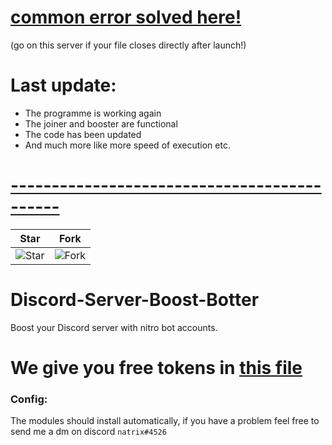 # [common error solved here!](https://discord.gg/qy2ntt9e9C) 
(go on this server if your file closes directly after launch!)


# Last update: 
- The programme is working again 
- The joiner and booster are functional
- The code has been updated 
- And much more like more speed of execution etc.
# [--------------------------------------------](https://github.com/natrixdev/Discord-Server-Boost-Botter/)


| Star                                     | Fork                                     |
| ---------------------------------------- | ---------------------------------------- |
| ![Star](https://i.imgur.com/41nhvJ1.png) | ![Fork](https://i.imgur.com/MOtHDPV.png) |

# Discord-Server-Boost-Botter
Boost your Discord server with nitro bot accounts. 


# We give you free tokens in [this file](https://github.com/natrixdev/Discord-Server-Boost-Botter/blob/main/tokens.txt)

### Config: 
The modules should install automatically, if you have a problem feel free to send me a dm on discord `natrix#4526`
